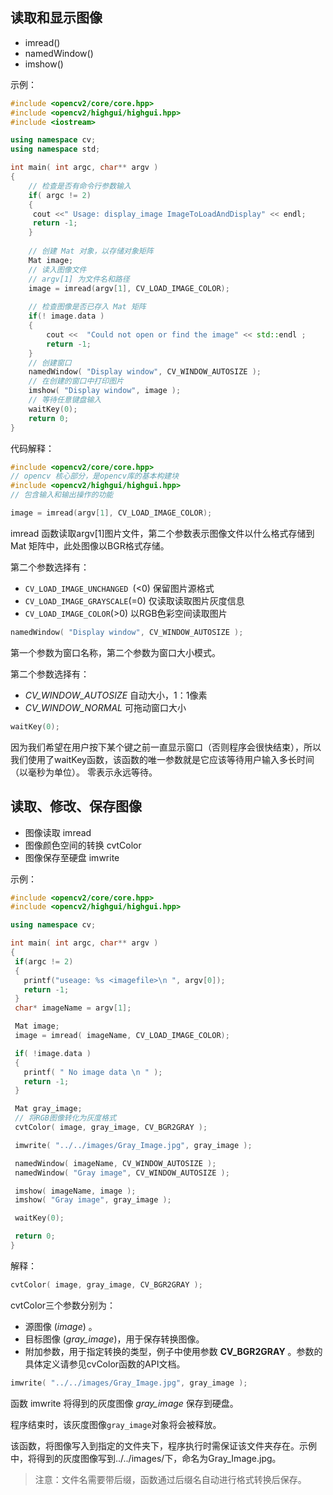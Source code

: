 ## 读取和显示图像

- imread()
- namedWindow()
- imshow()

示例：

```cpp
#include <opencv2/core/core.hpp>
#include <opencv2/highgui/highgui.hpp>
#include <iostream>

using namespace cv;
using namespace std; 

int main( int argc, char** argv )
{ 
    // 检查是否有命令行参数输入
    if( argc != 2) 
    {
     cout <<" Usage: display_image ImageToLoadAndDisplay" << endl;
     return -1;
    }
    
    // 创建 Mat 对象，以存储对象矩阵
    Mat image;
    // 读入图像文件
    // argv[1] 为文件名和路径
    image = imread(argv[1], CV_LOAD_IMAGE_COLOR);
	
    // 检查图像是否已存入 Mat 矩阵
    if(! image.data )
    {
        cout <<  "Could not open or find the image" << std::endl ;
        return -1;
    }
	// 创建窗口
    namedWindow( "Display window", CV_WINDOW_AUTOSIZE );
    // 在创建的窗口中打印图片
    imshow( "Display window", image );
	// 等待任意键盘输入
    waitKey(0);
    return 0;
}
```

代码解释：

```cpp
#include <opencv2/core/core.hpp>
// opencv 核心部分，是opencv库的基本构建块
#include <opencv2/highgui/highgui.hpp>
// 包含输入和输出操作的功能
```

```cpp
image = imread(argv[1], CV_LOAD_IMAGE_COLOR);
```

imread 函数读取argv[1]图片文件，第二个参数表示图像文件以什么格式存储到 Mat 矩阵中，此处图像以BGR格式存储。

第二个参数选择有：

- `CV_LOAD_IMAGE_UNCHANGED `(<0) 保留图片源格式
- `CV_LOAD_IMAGE_GRAYSCALE`(=0) 仅读取读取图片灰度信息
- `CV_LOAD_IMAGE_COLOR`(>0) 以RGB色彩空间读取图片

```cpp
namedWindow( "Display window", CV_WINDOW_AUTOSIZE );
```

第一个参数为窗口名称，第二个参数为窗口大小模式。

第二个参数选择有：

- *CV_WINDOW_AUTOSIZE* 自动大小，1：1像素
- *CV_WINDOW_NORMAL* 可拖动窗口大小

```cpp
waitKey(0); 
```

因为我们希望在用户按下某个键之前一直显示窗口（否则程序会很快结束），所以我们使用了waitKey函数，该函数的唯一参数就是它应该等待用户输入多长时间（以毫秒为单位）。 零表示永远等待。



## 读取、修改、保存图像

- 图像读取 imread
- 图像颜色空间的转换 cvtColor
- 图像保存至硬盘 imwrite

示例：

```cpp
#include <opencv2/core/core.hpp>
#include <opencv2/highgui/highgui.hpp>

using namespace cv;

int main( int argc, char** argv )
{
 if(argc != 2)
 {
   printf("useage: %s <imagefile>\n ", argv[0]);
   return -1;
 }
 char* imageName = argv[1];

 Mat image;
 image = imread( imageName, CV_LOAD_IMAGE_COLOR);

 if( !image.data )
 {
   printf( " No image data \n " );
   return -1;
 }

 Mat gray_image;
 // 将RGB图像转化为灰度格式
 cvtColor( image, gray_image, CV_BGR2GRAY );

 imwrite( "../../images/Gray_Image.jpg", gray_image );

 namedWindow( imageName, CV_WINDOW_AUTOSIZE );
 namedWindow( "Gray image", CV_WINDOW_AUTOSIZE );

 imshow( imageName, image );
 imshow( "Gray image", gray_image );

 waitKey(0);

 return 0;
}
```

解释：

```cpp
cvtColor( image, gray_image, CV_BGR2GRAY );
```

cvtColor三个参数分别为：

- 源图像 (*image*) 。
- 目标图像 (*gray_image*)，用于保存转换图像。
- 附加参数，用于指定转换的类型，例子中使用参数 **CV_BGR2GRAY** 。参数的具体定义请参见cvColor函数的API文档。

```cpp
imwrite( "../../images/Gray_Image.jpg", gray_image );
```

函数 imwrite  将得到的灰度图像 *gray_image* 保存到硬盘。

程序结束时，该灰度图像`gray_image`对象将会被释放。

该函数，将图像写入到指定的文件夹下，程序执行时需保证该文件夹存在。示例中，将得到的灰度图像写到../../images/下，命名为Gray_Image.jpg。

> 注意：文件名需要带后缀，函数通过后缀名自动进行格式转换后保存。

